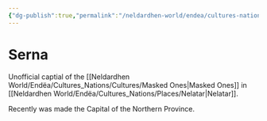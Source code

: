 ```yaml
---
{"dg-publish":true,"permalink":"/neldardhen-world/endea/cultures-nations/places/serna/"}
---
```


# Serna
Unofficial captial of the [[Neldardhen World/Endëa/Cultures_Nations/Cultures/Masked Ones\|Masked Ones]] in [[Neldardhen World/Endëa/Cultures_Nations/Places/Nelatar\|Nelatar]].

Recently was made the Capital of the Northern Province.